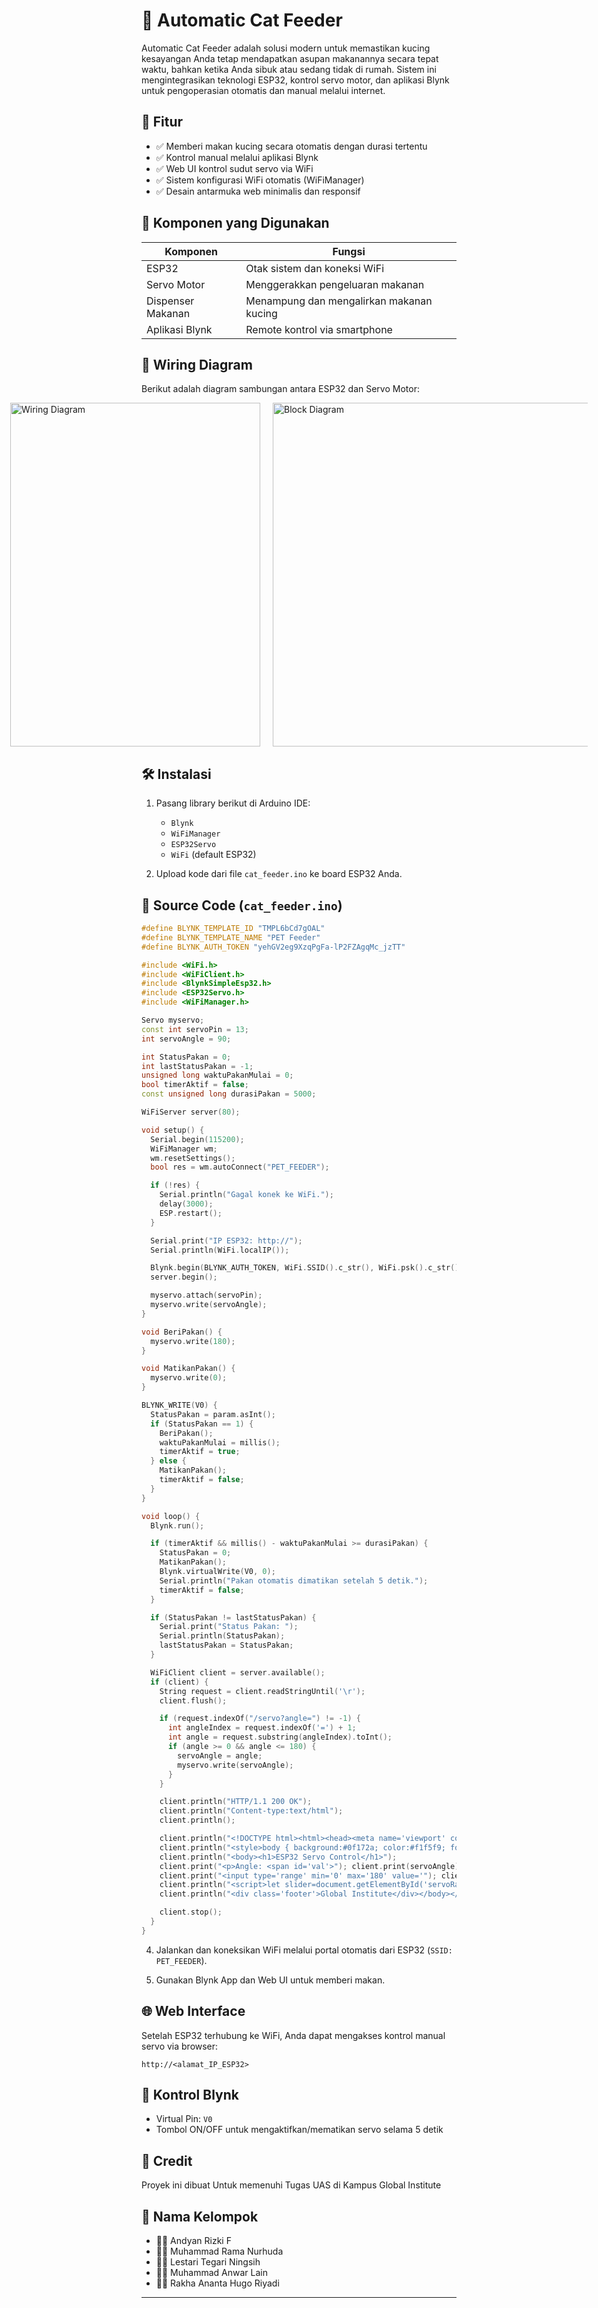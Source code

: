# 🐾 Automatic Cat Feeder

Automatic Cat Feeder adalah solusi modern untuk memastikan kucing kesayangan Anda tetap mendapatkan asupan makanannya secara tepat waktu, bahkan ketika Anda sibuk atau sedang tidak di rumah. Sistem ini mengintegrasikan teknologi ESP32, kontrol servo motor, dan aplikasi Blynk untuk pengoperasian otomatis dan manual melalui internet.

## 📌 Fitur

- ✅ Memberi makan kucing secara otomatis dengan durasi tertentu
- ✅ Kontrol manual melalui aplikasi Blynk
- ✅ Web UI kontrol sudut servo via WiFi
- ✅ Sistem konfigurasi WiFi otomatis (WiFiManager)
- ✅ Desain antarmuka web minimalis dan responsif

## 🧩 Komponen yang Digunakan

| Komponen       | Fungsi                                     |
|----------------|---------------------------------------------|
| ESP32          | Otak sistem dan koneksi WiFi                |
| Servo Motor    | Menggerakkan pengeluaran makanan            |
| Dispenser Makanan | Menampung dan mengalirkan makanan kucing |
| Aplikasi Blynk | Remote kontrol via smartphone               |

## 🔌 Wiring Diagram

Berikut adalah diagram sambungan antara ESP32 dan Servo Motor:

<div style="display: flex; justify-content: center; gap: 20px;">

  <img src="wiring_diagram.jpeg" alt="Wiring Diagram" width="400" height="550">

  <img src="servo_motor_966r.jpeg" alt="Block Diagram" width="600" height="550">

</div>

## 🛠️ Instalasi

1. Pasang library berikut di Arduino IDE:
   - `Blynk`
   - `WiFiManager`
   - `ESP32Servo`
   - `WiFi` (default ESP32)

2. Upload kode dari file `cat_feeder.ino` ke board ESP32 Anda.
## 🧾 Source Code (`cat_feeder.ino`)

```cpp
#define BLYNK_TEMPLATE_ID "TMPL6bCd7gOAL"
#define BLYNK_TEMPLATE_NAME "PET Feeder"
#define BLYNK_AUTH_TOKEN "yehGV2eg9XzqPgFa-lP2FZAgqMc_jzTT"

#include <WiFi.h>
#include <WiFiClient.h>
#include <BlynkSimpleEsp32.h>
#include <ESP32Servo.h>
#include <WiFiManager.h>

Servo myservo;
const int servoPin = 13;
int servoAngle = 90;

int StatusPakan = 0;
int lastStatusPakan = -1;
unsigned long waktuPakanMulai = 0;
bool timerAktif = false;
const unsigned long durasiPakan = 5000;

WiFiServer server(80);

void setup() {
  Serial.begin(115200);
  WiFiManager wm;
  wm.resetSettings();
  bool res = wm.autoConnect("PET_FEEDER");

  if (!res) {
    Serial.println("Gagal konek ke WiFi.");
    delay(3000);
    ESP.restart();
  }

  Serial.print("IP ESP32: http://");
  Serial.println(WiFi.localIP());

  Blynk.begin(BLYNK_AUTH_TOKEN, WiFi.SSID().c_str(), WiFi.psk().c_str());
  server.begin();

  myservo.attach(servoPin);
  myservo.write(servoAngle);
}

void BeriPakan() {
  myservo.write(180);
}

void MatikanPakan() {
  myservo.write(0);
}

BLYNK_WRITE(V0) {
  StatusPakan = param.asInt();
  if (StatusPakan == 1) {
    BeriPakan();
    waktuPakanMulai = millis();
    timerAktif = true;
  } else {
    MatikanPakan();
    timerAktif = false;
  }
}

void loop() {
  Blynk.run();

  if (timerAktif && millis() - waktuPakanMulai >= durasiPakan) {
    StatusPakan = 0;
    MatikanPakan();
    Blynk.virtualWrite(V0, 0);
    Serial.println("Pakan otomatis dimatikan setelah 5 detik.");
    timerAktif = false;
  }

  if (StatusPakan != lastStatusPakan) {
    Serial.print("Status Pakan: ");
    Serial.println(StatusPakan);
    lastStatusPakan = StatusPakan;
  }

  WiFiClient client = server.available();
  if (client) {
    String request = client.readStringUntil('\r');
    client.flush();

    if (request.indexOf("/servo?angle=") != -1) {
      int angleIndex = request.indexOf('=') + 1;
      int angle = request.substring(angleIndex).toInt();
      if (angle >= 0 && angle <= 180) {
        servoAngle = angle;
        myservo.write(servoAngle);
      }
    }

    client.println("HTTP/1.1 200 OK");
    client.println("Content-type:text/html");
    client.println();

    client.println("<!DOCTYPE html><html><head><meta name='viewport' content='width=device-width, initial-scale=1'>");
    client.println("<style>body { background:#0f172a; color:#f1f5f9; font-family:Segoe UI; text-align:center; padding-top:50px; } .slider { width:80%; } h1 { color:#38bdf8; } .footer { position:fixed; bottom:10px; width:100%; font-weight:bold; color:#60a5fa; }</style></head>");
    client.println("<body><h1>ESP32 Servo Control</h1>");
    client.print("<p>Angle: <span id='val'>"); client.print(servoAngle); client.println("</span>°</p>");
    client.print("<input type='range' min='0' max='180' value='"); client.print(servoAngle); client.println("' class='slider' id='servoRange'>");
    client.println("<script>let slider=document.getElementById('servoRange');let val=document.getElementById('val');slider.oninput=function(){val.innerHTML=this.value;fetch('/servo?angle='+this.value);}</script>");
    client.println("<div class='footer'>Global Institute</div></body></html>");

    client.stop();
  }
}

```

4. Jalankan dan koneksikan WiFi melalui portal otomatis dari ESP32 (`SSID: PET_FEEDER`).

5. Gunakan Blynk App dan Web UI untuk memberi makan.

## 🌐 Web Interface

Setelah ESP32 terhubung ke WiFi, Anda dapat mengakses kontrol manual servo via browser:
```
http://<alamat_IP_ESP32>
```

## 📱 Kontrol Blynk

- Virtual Pin: `V0`
- Tombol ON/OFF untuk mengaktifkan/mematikan servo selama 5 detik

## 💬 Credit

Proyek ini dibuat Untuk memenuhi Tugas UAS di Kampus Global Institute

## 👥 Nama Kelompok

- 🧑‍💻 Andyan Rizki F  
- 🧑‍💻 Muhammad Rama Nurhuda  
- 👩‍💻 Lestari Tegari Ningsih  
- 🧑‍💻 Muhammad Anwar Lain  
- 🧑‍💻 Rakha Ananta Hugo Riyadi


---
